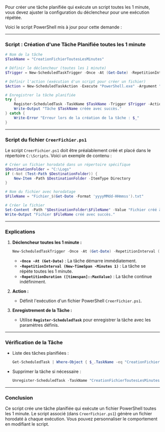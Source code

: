 Pour créer une tâche planifiée qui exécute un script toutes les 1 minute, vous devez ajuster la configuration du déclencheur pour une exécution répétée.

Voici le script PowerShell mis à jour pour cette demande :

---

### **Script : Création d'une Tâche Planifiée toutes les 1 minute**

```powershell
# Nom de la tâche
$TaskName = "CreationFichierToutesLesMinutes"

# Définir le déclencheur (toutes les 1 minute)
$Trigger = New-ScheduledTaskTrigger -Once -At (Get-Date) -RepetitionInterval (New-TimeSpan -Minutes 1) -RepetitionDuration ([timespan]::MaxValue)

# Définir l'action (exécution d'un script pour créer un fichier)
$Action = New-ScheduledTaskAction -Execute "PowerShell.exe" -Argument "-File C:\Scripts\CreerFichier.ps1"

# Enregistrer la tâche planifiée
try {
    Register-ScheduledTask -TaskName $TaskName -Trigger $Trigger -Action $Action -Description "Création d'un fichier toutes les 1 minute"
    Write-Output "Tâche $TaskName créée avec succès."
} catch {
    Write-Error "Erreur lors de la création de la tâche : $_"
}
```

---

### **Script du fichier `CreerFichier.ps1`**

Le script `CreerFichier.ps1` doit être préalablement créé et placé dans le répertoire `C:\Scripts`. Voici un exemple de contenu :

```powershell
# Créer un fichier horodaté dans un répertoire spécifique
$DestinationFolder = "C:\Logs"
if (-Not (Test-Path $DestinationFolder)) {
    New-Item -Path $DestinationFolder -ItemType Directory
}

# Nom du fichier avec horodatage
$FileName = "Fichier_$(Get-Date -Format 'yyyyMMdd-HHmmss').txt"

# Créer le fichier
Set-Content -Path "$DestinationFolder\$FileName" -Value "Fichier créé à $(Get-Date)"
Write-Output "Fichier $FileName créé avec succès."
```

---

### **Explications**

1. **Déclencheur toutes les 1 minute :**
   ```powershell
   New-ScheduledTaskTrigger -Once -At (Get-Date) -RepetitionInterval (New-TimeSpan -Minutes 1) -RepetitionDuration ([timespan]::MaxValue)
   ```
   - **`-Once -At (Get-Date)`** : La tâche démarre immédiatement.
   - **`-RepetitionInterval (New-TimeSpan -Minutes 1)`** : La tâche se répète toutes les 1 minute.
   - **`-RepetitionDuration ([timespan]::MaxValue)`** : La tâche continue indéfiniment.

2. **Action :**
   - Définit l'exécution d'un fichier PowerShell `CreerFichier.ps1`.

3. **Enregistrement de la Tâche :**
   - Utilise **`Register-ScheduledTask`** pour enregistrer la tâche avec les paramètres définis.

---

### **Vérification de la Tâche**

- Liste des tâches planifiées :
  ```powershell
  Get-ScheduledTask | Where-Object { $_.TaskName -eq "CreationFichierToutesLesMinutes" }
  ```

- Supprimer la tâche si nécessaire :
  ```powershell
  Unregister-ScheduledTask -TaskName "CreationFichierToutesLesMinutes" -Confirm:$false
  ```

---

### **Conclusion**

Ce script crée une tâche planifiée qui exécute un fichier PowerShell toutes les 1 minute. Le script associé (dans `CreerFichier.ps1`) génère un fichier horodaté à chaque exécution. Vous pouvez personnaliser le comportement en modifiant le script.